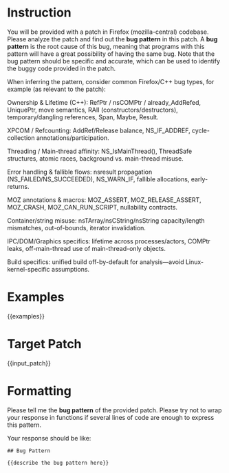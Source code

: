 # Instruction

You will be provided with a patch in Firefox (mozilla-central) codebase.
Please analyze the patch and find out the **bug pattern** in this patch.
A **bug pattern** is the root cause of this bug, meaning that programs with this pattern will have a great possibility of having the same bug.
Note that the bug pattern should be specific and accurate, which can be used to identify the buggy code provided in the patch.

When inferring the pattern, consider common Firefox/C++ bug types, for example (as relevant to the patch):

Ownership & Lifetime (C++): RefPtr / nsCOMPtr / already_AddRefed, UniquePtr, move semantics, RAII (constructors/destructors), temporary/dangling references, Span, Maybe, Result.

XPCOM / Refcounting: AddRef/Release balance, NS_IF_ADDREF, cycle-collection annotations/participation.

Threading / Main-thread affinity: NS_IsMainThread(), ThreadSafe structures, atomic races, background vs. main-thread misuse.

Error handling & fallible flows: nsresult propagation (NS_FAILED/NS_SUCCEEDED), NS_WARN_IF, fallible allocations, early-returns.

MOZ annotations & macros: MOZ_ASSERT, MOZ_RELEASE_ASSERT, MOZ_CRASH, MOZ_CAN_RUN_SCRIPT, nullability contracts.

Container/string misuse: nsTArray/nsCString/nsString capacity/length mismatches, out-of-bounds, iterator invalidation.

IPC/DOM/Graphics specifics: lifetime across processes/actors, COMPtr leaks, off-main-thread use of main-thread-only objects.

Build specifics: unified build off-by-default for analysis—avoid Linux-kernel-specific assumptions.

# Examples

{{examples}}

# Target Patch

{{input_patch}}

# Formatting

Please tell me the **bug pattern** of the provided patch.
Please try not to wrap your response in functions if several lines of code are enough to express this pattern.

Your response should be like:

```
## Bug Pattern

{{describe the bug pattern here}}
```
